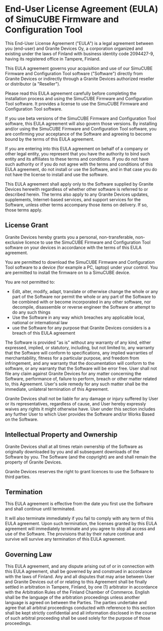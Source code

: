 
# End-User License Agreement (EULA) of SimuCUBE Firmware and Configuration Tool

This End-User License Agreement ("EULA") is a legal agreement between you (end-user) and Granite Devices Oy, a corporation organized and existing under the laws of Finland with business identity code 2094427-9, having its registered office in Tampere, Finland.

This EULA agreement governs your acquisition and use of our SimuCUBE Firmware and Configuration Tool software ("Software") directly from Granite Devices or indirectly through a Granite Devices authorized reseller or distributor (a "Reseller").

Please read this EULA agreement carefully before completing the installation process and using the SimuCUBE Firmware and Configuration Tool software. It provides a license to use the SimuCUBE Firmware and Configuration Tool software.

If you use beta versions of the SimuCUBE Firmware and Configuration Tool software, this EULA agreement will also govern those versions. By installing and/or using the SimuCUBE Firmware and Configuration Tool software, you are confirming your acceptance of the Software and agreeing to become bound by the terms of this EULA agreement.

If you are entering into this EULA agreement on behalf of a company or other legal entity, you represent that you have the authority to bind such entity and its affiliates to these terms and conditions. If you do not have such authority or if you do not agree with the terms and conditions of this EULA agreement, do not install or use the Software, and in that case you do not have the license to install and use the software.

This EULA agreement shall apply only to the Software supplied by Granite Devices herewith regardless of whether other software is referred to or described herein. The terms also apply to any Granite Devices updates, supplements, Internet-based services, and support services for the Software, unless other terms accompany those items on delivery. If so, those terms apply.

## License Grant

Granite Devices hereby grants you a personal, non-transferable, non-exclusive licence to use the SimuCUBE Firmware and Configuration Tool software on your devices in accordance with the terms of this EULA agreement.

You are permitted to download the SimuCUBE Firmware and Configuration Tool software to a device (for example a PC, laptop) under your control. You are permitted to install the firmware on to a SimuCUBE device.

You are not permitted to:

- Edit, alter, modify, adapt, translate or otherwise change the whole or any part of the Software nor permit the whole or any part of the Software to be combined with or become incorporated in any other software, nor decompile, disassemble or reverse engineer the Software or attempt to do any such things
- Use the Software in any way which breaches any applicable local, national or international law
- use the Software for any purpose that Granite Devices considers is a breach of this EULA agreement



The Software is provided "as is" without any warranty of any kind, either expressed, implied, or statutory, including, but not limited to, any warranty that the Software will conform to specifications, any implied warranties of merchantability, fitness for a particular purpose, and freedom from infringement, and any warranty that the documentation will conform to the software, or any warranty that the Software will be error free. User shall not file any claim against Granite Devices for any matter concerning the Software, performance of, failure to perform, breach or other matter related to, this Agreement. User's sole remedy for any such matter shall be the immediate, unilateral termination of this Agreement.  

Granite Devices shall not be liable for any damage or injury suffered by User or its representatives, regardless of cause, and User hereby expressly waives any rights it might otherwise have. User under this section includes any further User to which User provides the Software and/or Works Based on the Software.

## Intellectual Property and Ownership

Granite Devices shall at all times retain ownership of the Software as originally downloaded by you and all subsequent downloads of the Software by you. The Software (and the copyright) are and shall remain the property of Granite Devices.

Granite Devices reserves the right to grant licences to use the Software to third parties.


## Termination

This EULA agreement is effective from the date you first use the Software and shall continue until terminated.

It will also terminate immediately if you fail to comply with any term of this EULA agreement. Upon such termination, the licenses granted by this EULA agreement will immediately terminate and you agree to stop all access and use of the Software. The provisions that by their nature continue and survive will survive any termination of this EULA agreement.

## Governing Law

This EULA agreement, and any dispute arising out of or in connection with this EULA agreement, shall be governed by and construed in accordance with the laws of Finland. Any and all disputes that may arise between User and Granite Devices out of or relating to this Agreement shall be finally settled in arbitration in Tampere, Finland, by one (1) arbitrator in accordance with the Arbitration Rules of the Finland Chamber of Commerce. English shall be the language of the arbitration proceedings unless another language is agreed on between the Parties. The parties undertake and agree that all arbitral proceedings conducted with reference to this section shall be kept strictly confidential and all information disclosed in the course of such arbitral proceeding shall be used solely for the purpose of those proceedings.
